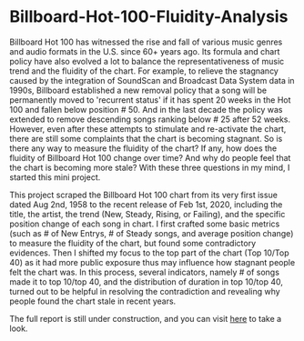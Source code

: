 # Billboard-Hot-100-Fluidity-Analysis
Billboard Hot 100 has witnessed the rise and fall of various music genres and audio formats in the U.S. since 60+ years ago. Its formula and chart policy have also evolved a lot to balance the representativeness of music trend and the fluidity of the chart. For example, to relieve the stagnancy caused by the integration of SoundScan and Broadcast Data System data in 1990s, Billboard established a new removal policy that a song will be permanently moved to 'recurrent status' if it has spent 20 weeks in the Hot 100 and fallen below position # 50. And in the last decade the policy was extended to remove descending songs ranking below # 25 after 52 weeks. However, even after these attempts to stimulate and re-activate the chart, there are still some complaints that the chart is becoming stagnant. So is there any way to measure the fluidity of the chart? If any, how does the fluidity of Billboard Hot 100 change over time? And why do people feel that the chart is becoming more stale? With these three questions in my mind, I started this mini project.

This project scraped the Billboard Hot 100 chart from its very first issue dated Aug 2nd, 1958 to the recent release of Feb 1st, 2020, including the title, the artist, the trend (New, Steady, Rising, or Failing), and the specific position change of each song in chart. I first crafted some basic metrics (such as # of New Entrys, # of Steady songs, and average position change) to measure the fluidity of the chart, but found some contradictory evidences. Then I shifted my focus to the top part of the chart (Top 10/Top 40) as it had more public exposure thus may influence how stagnant people felt the chart was. In this process, several indicators, namely # of songs made it to top 10/top 40, and the distribution of duration in top 10/top 40, turned out to be helpful in resolving the contradiction and revealing why people found the chart stale in recent years.

The full report is still under construction, and you can visit [here](https://y-hang.github.io/Billboard-Hot-100-Fluidity-Analysis/) to take a look.

